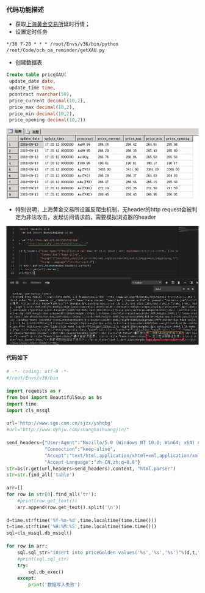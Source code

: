 
### 代码功能描述
- 获取[上海黄金交易所](http://www.sge.com.cn/sjzx/yshqbg)延时行情；
- 设置定时任务
```
*/30 7-20 * * * /root/Envs/v36/bin/python /root/Code/och_oa_reminder/getXAU.py
```
- 创建数据表
```sql
Create table priceXAU(
 update_date date,
 update_time time,
 pcontract nvarchar(50),
 price_current decimal(10,2),
 price_max decimal(10,2),
 price_min decimal(10,2),
 price_opening decimal(10,2))
```
![采集数据](https://github.com/QingYu2017/pic/blob/master/07.png)
- 特别说明，上海黄金交易所设置反爬虫机制，无header的http request会被判定为非法攻击，发起访问请求前，需要模拟浏览器的header

![Image 报错截图](https://github.com/QingYu2017/pic/blob/master/08.png)
#### 代码如下
```python
# -*- coding: utf-8 -*- 
#/root/Envs/v36/bin

import requests as r
from bs4 import BeautifulSoup as bs
import time
import cls_mssql

url='http://www.sge.com.cn/sjzx/yshqbg'
#url="http://www.dyhjw.com/shanghaihuangjin/"

send_headers={"User-Agent":"Mozilla/5.0 (Windows NT 10.0; Win64; x64) AppleWebKit/537.36 (KHTML, like Gecko) Chrome/61.0.3163.100 Safari/537.36",
              "Connection":"keep-alive",
              "Accept":"text/html,application/xhtml+xml,application/xml;q=0.9,image/webp,image/apng,*/*;q=0.8",
              "Accept-Language":"zh-CN,zh;q=0.8"}
str=bs(r.get(url,headers=send_headers).content, "html.parser")
str=str.find_all('table')

arr=[]
for row in str[0].find_all('tr'):
    #print(row.get_text())
    arr.append(row.get_text().split('\n'))

d=time.strftime('%Y-%m-%d',time.localtime(time.time()))
t=time.strftime('%H:%M:%S',time.localtime(time.time()))
sql=cls_mssql.db_mssql()

for row in arr:
    sql.sql_str="insert into priceGolden values('%s','%s','%s')"%(d,t,"','".join(row[1:-1]))
    #print(sql.sql_str)
    try:
        sql.db_exec()
    except:
        print('数据写入失败')

```
